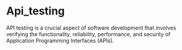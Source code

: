 # Api_testing
API testing is a crucial aspect of software development that involves verifying the functionality, reliability, performance, and security of Application Programming Interfaces (APIs).

